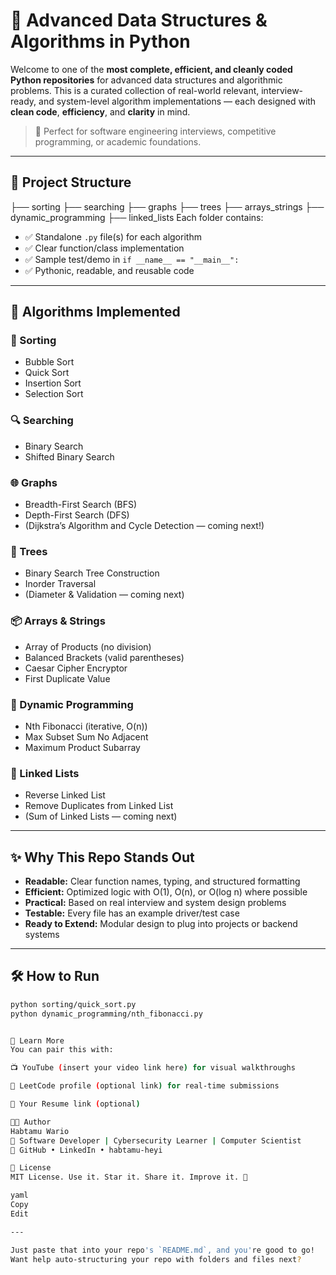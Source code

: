 # 🚀 Advanced Data Structures & Algorithms in Python

Welcome to one of the **most complete, efficient, and cleanly coded Python repositories** for advanced data structures and algorithmic problems. This is a curated collection of real-world relevant, interview-ready, and system-level algorithm implementations — each designed with **clean code**, **efficiency**, and **clarity** in mind.

> 🧠 Perfect for software engineering interviews, competitive programming, or academic foundations.

---

## 📂 Project Structure
├── sorting
├── searching
├── graphs
├── trees
├── arrays_strings
├── dynamic_programming
├── linked_lists
Each folder contains:
- ✅ Standalone `.py` file(s) for each algorithm
- ✅ Clear function/class implementation
- ✅ Sample test/demo in `if __name__ == "__main__":`
- ✅ Pythonic, readable, and reusable code

---

## 🧱 Algorithms Implemented

### 🔁 Sorting
- Bubble Sort
- Quick Sort
- Insertion Sort
- Selection Sort

### 🔍 Searching
- Binary Search
- Shifted Binary Search

### 🌐 Graphs
- Breadth-First Search (BFS)
- Depth-First Search (DFS)
- (Dijkstra’s Algorithm and Cycle Detection — coming next!)

### 🌳 Trees
- Binary Search Tree Construction
- Inorder Traversal
- (Diameter & Validation — coming next)

### 📦 Arrays & Strings
- Array of Products (no division)
- Balanced Brackets (valid parentheses)
- Caesar Cipher Encryptor
- First Duplicate Value

### 🔢 Dynamic Programming
- Nth Fibonacci (iterative, O(n))
- Max Subset Sum No Adjacent
- Maximum Product Subarray

### 🔗 Linked Lists
- Reverse Linked List
- Remove Duplicates from Linked List
- (Sum of Linked Lists — coming next)

---

## ✨ Why This Repo Stands Out

- **Readable:** Clear function names, typing, and structured formatting
- **Efficient:** Optimized logic with O(1), O(n), or O(log n) where possible
- **Practical:** Based on real interview and system design problems
- **Testable:** Every file has an example driver/test case
- **Ready to Extend:** Modular design to plug into projects or backend systems

---

## 🛠️ How to Run

```bash
python sorting/quick_sort.py
python dynamic_programming/nth_fibonacci.py


📘 Learn More
You can pair this with:

📺 YouTube (insert your video link here) for visual walkthroughs

📄 LeetCode profile (optional link) for real-time submissions

💼 Your Resume link (optional)

👨‍💻 Author
Habtamu Wario
📍 Software Developer | Cybersecurity Learner | Computer Scientist
🔗 GitHub • LinkedIn • habtamu-heyi

📄 License
MIT License. Use it. Star it. Share it. Improve it. 🚀

yaml
Copy
Edit

---

Just paste that into your repo's `README.md`, and you're good to go!  
Want help auto-structuring your repo with folders and files next?

